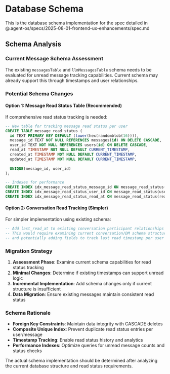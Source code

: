 # Database Schema

This is the database schema implementation for the spec detailed in @.agent-os/specs/2025-08-01-frontend-ux-enhancements/spec.md

## Schema Analysis

### Current Message Schema Assessment
The existing `messagesTable` and `llmMessagesTable` schema needs to be evaluated for unread message tracking capabilities. Current schema may already support this through timestamps and user relationships.

### Potential Schema Changes

#### Option 1: Message Read Status Table (Recommended)
If comprehensive read status tracking is needed:

```sql
-- New table for tracking message read status per user
CREATE TABLE message_read_status (
  id TEXT PRIMARY KEY DEFAULT (lower(hex(randomblob(16)))),
  message_id TEXT NOT NULL REFERENCES messages(id) ON DELETE CASCADE,
  user_id TEXT NOT NULL REFERENCES users(id) ON DELETE CASCADE,
  read_at TIMESTAMP NOT NULL DEFAULT CURRENT_TIMESTAMP,
  created_at TIMESTAMP NOT NULL DEFAULT CURRENT_TIMESTAMP,
  updated_at TIMESTAMP NOT NULL DEFAULT CURRENT_TIMESTAMP,
  
  UNIQUE(message_id, user_id)
);

-- Indexes for performance
CREATE INDEX idx_message_read_status_message_id ON message_read_status(message_id);
CREATE INDEX idx_message_read_status_user_id ON message_read_status(user_id);
CREATE INDEX idx_message_read_status_read_at ON message_read_status(read_at);
```

#### Option 2: Conversation Read Tracking (Simpler)
For simpler implementation using existing schema:

```sql
-- Add last_read_at to existing conversation participant relationships
-- This would require examining current conversation/DM schema structure
-- and potentially adding fields to track last read timestamp per user per conversation
```

### Migration Strategy

1. **Assessment Phase**: Examine current schema capabilities for read status tracking
2. **Minimal Changes**: Determine if existing timestamps can support unread logic
3. **Incremental Implementation**: Add schema changes only if current structure is insufficient
4. **Data Migration**: Ensure existing messages maintain consistent read status

### Schema Rationale

- **Foreign Key Constraints**: Maintain data integrity with CASCADE deletes
- **Composite Unique Index**: Prevent duplicate read status entries per user/message
- **Timestamp Tracking**: Enable read status history and analytics
- **Performance Indexes**: Optimize queries for unread message counts and status checks

The actual schema implementation should be determined after analyzing the current database structure and read status requirements.